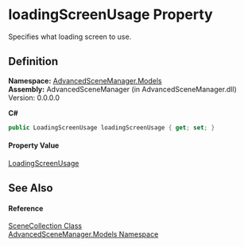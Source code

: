# loadingScreenUsage Property


Specifies what loading screen to use.



## Definition
**Namespace:** <a href="N_AdvancedSceneManager_Models.md">AdvancedSceneManager.Models</a>  
**Assembly:** AdvancedSceneManager (in AdvancedSceneManager.dll) Version: 0.0.0.0

**C#**
``` C#
public LoadingScreenUsage loadingScreenUsage { get; set; }
```



#### Property Value
<a href="T_AdvancedSceneManager_Models_Enums_LoadingScreenUsage.md">LoadingScreenUsage</a>

## See Also


#### Reference
<a href="T_AdvancedSceneManager_Models_SceneCollection.md">SceneCollection Class</a>  
<a href="N_AdvancedSceneManager_Models.md">AdvancedSceneManager.Models Namespace</a>  
